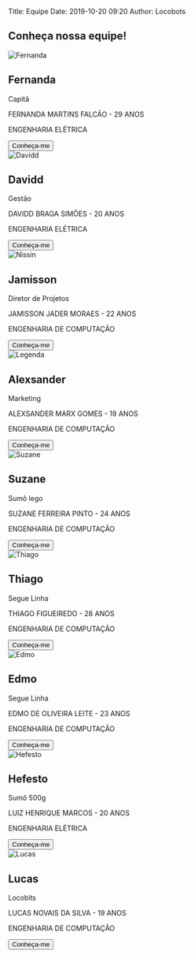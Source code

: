 Title: Equipe
Date: 2019-10-20 09:20
Author: Locobots

## Conheça nossa equipe!
<div class="backgroud">
  <section class="card_view">
    <div class="cartao card">
      <img class = "imagem imag-card" src = '../images/equipe/Fernanda.jpg' alt="Fernanda">
      <div class="texto">
        <h2>Fernanda</h2>
        <p class="title">Capitã</p>
        <p>FERNANDA MARTINS FALCÃO - 29 ANOS</p>
	      <p>ENGENHARIA ELÉTRICA</p>
      </div>
      <button class="button" onclick="window.location.href='https://www.instagram.com/p/B16MaQqJBbm'">Conheça-me</button>
    </div>
    <div class="cartao card">
      <img class = "imagem imag-card" src = '../images/equipe/davidd.jpg' alt="Davidd">
      <div class="texto">
        <h2>Davidd</h2>
        <p class="title">Gestão</p>
        <p>DAVIDD BRAGA SIMÕES - 20 ANOS</p>
	      <p>ENGENHARIA ELÉTRICA</p>
        </div>
        <button class="button" onclick="window.location.href='https://www.instagram.com/p/B2XsLuxAgNy/">Conheça-me</button>
    </div>
    <div class="cartao card">
      <img class = "imagem imag-card" src = '../images/equipe/nissin.jpg' alt="Nissin">
      <div class="texto">
        <h2 class>Jamisson</h2>
        <p class="title">Diretor de Projetos</p>
        <p>JAMISSON JADER MORAES - 22 ANOS</p>
	      <p>ENGENHARIA DE COMPUTAÇÃO</p>
      </div>
      <button class="button" onclick="window.location.href='https://www.instagram.com/p/B1_a3Adpotd/'">Conheça-me</button>
    </div>
  </section>
  <section class="card_view">
    <div class="cartao_equipe card">
      <img class = "imagem imag-card" src = '../images/equipe/legend.jpg' alt="Legenda">
      <div class="texto">
        <h2>Alexsander</h2>
        <p class="title">Marketing</p>
        <p>ALEXSANDER MARX GOMES - 19 ANOS</p>
	      <p>ENGENHARIA DE COMPUTAÇÃO</p>
        </div>
      <button class="button" onclick="window.location.href='https://www.instagram.com/p/B2EjXXkg4FB/'">Conheça-me</button>
    </div>
    <div class="cartao_equipe card">
      <img class = "imagem imag-card" src = '../images/equipe/suzane.jpg' alt="Suzane">
      <div class="texto">
        <h2>Suzane</h2>
        <p class="title">Sumô lego</p>
        <p>SUZANE FERREIRA PINTO - 24 ANOS</p>
	      <p>ENGENHARIA DE COMPUTAÇÃO</p>
        </div>
      <button class="button" onclick="window.location.href='https://www.instagram.com/p/B2OvG2Pp9bm/'">Conheça-me</button>
    </div>
    <div class="cartao_equipe card">
      <img class = "imagem imag-card" src = '../images/equipe/thiago.jpg' alt="Thiago">
      <div class="texto">
        <h2>Thiago</h2>
        <p class="title">Segue Linha</p>
        <p>THIAGO FIGUEIREDO - 28 ANOS</p>
	      <p>ENGENHARIA DE COMPUTAÇÃO</p>
      </div>
      <button class="button" onclick="window.location.href='https://www.instagram.com/p/B364cFvptpt/'">Conheça-me</button>
    </div>
  </section>
  <section class="card_view">
    <div class="cartao_equipe card">
    <img class = "imagem imag-card" src = '../images/equipe/edmo.jpg' alt="Edmo">
      <div class="texto">
        <h2>Edmo</h2>
        <p class="title">Segue Linha</p>
        <p>EDMO DE OLIVEIRA LEITE - 23 ANOS</p>
	      <p>ENGENHARIA DE COMPUTAÇÃO</p>
      </div>
      <button class="button" onclick="window.location.href='https://www.instagram.com/p/B6QVTdSpjy8/'">Conheça-me</button>
    </div>
    <div class="cartao_equipe card">
      <img class = "imagem imag-card" src = '../images/equipe/hefesto.jpg' alt="Hefesto">
      <div class="texto">
        <h2>Hefesto</h2>
        <p class="title">Sumô 500g</p>
        <p>LUIZ HENRIQUE MARCOS - 20 ANOS</p>
	      <p>ENGENHARIA ELÉTRICA</p>
      </div>
      <button class="button" onclick="window.location.href='https://www.instagram.com/locobots.ufop/'">Conheça-me</button>
    </div>
    <div class="cartao_equipe card">
    <img class = "imagem imag-card" src = '../images/equipe/lucas.jpg' alt="Lucas" >
      <div class="texto">
        <h2>Lucas</h2>
        <p class="title">Locobits</p>
        <p>LUCAS NOVAIS DA SILVA - 19 ANOS</p>
	      <p>ENGENHARIA DE COMPUTAÇÃO</p>
      </div>
      <button class="button" onclick="window.location.href='https://www.instagram.com/p/B4AM1JLJURM/'">Conheça-me</button>
    </div>
  </section>
</div>
